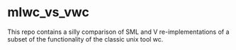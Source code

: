 # mlwc_vs_vwc
This repo contains a silly comparison of SML and V re-implementations of a subset of the functionality of the classic unix tool wc.
